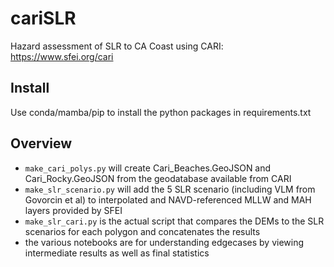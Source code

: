 # cariSLR

Hazard assessment of SLR to CA Coast using CARI: https://www.sfei.org/cari

## Install
Use conda/mamba/pip to install the python packages in requirements.txt

## Overview

- `make_cari_polys.py` will create Cari_Beaches.GeoJSON and Cari_Rocky.GeoJSON from the geodatabase available from CARI
- `make_slr_scenario.py` will add the 5 SLR scenario (including VLM from Govorcin et al) to interpolated and NAVD-referenced MLLW and MAH layers provided by SFEI
- `make_slr_cari.py` is the actual script that compares the DEMs to the SLR scenarios for each polygon and concatenates the results
- the various notebooks are for understanding edgecases by viewing intermediate results as well as final statistics 
